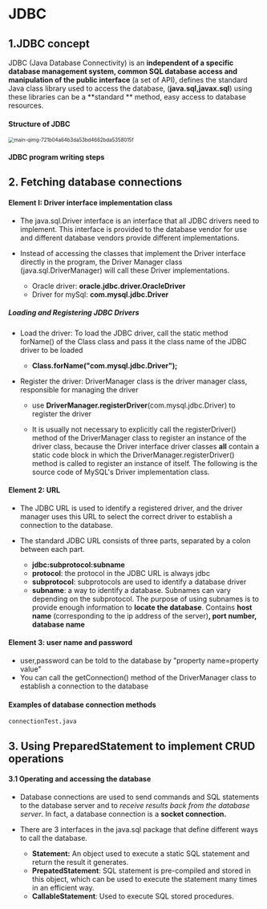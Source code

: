 # JDBC

## 1.JDBC concept

JDBC (Java Database Connectivity) is an **independent of a specific database management system, common SQL database access and manipulation of the public interface** (a set of API), defines the standard Java class library used to access the database, (**java.sql,javax.sql**) using these libraries can be a **standard ** method, easy access to database resources.

#### **Structure of JDBC** 

<img src="/Users/yuimorii/Documents/GitHub/JDBC/img/main-qimg-721b04a64b3da53bd4662bda5358015f.webp" alt="main-qimg-721b04a64b3da53bd4662bda5358015f" style="zoom:70%;" />

####  JDBC program writing steps

### 

## 2. Fetching database connections

#### Element I: Driver interface implementation class

- The java.sql.Driver interface is an interface that all JDBC drivers need to implement. This interface is provided to the database vendor for use and different database vendors provide different implementations.

- Instead of accessing the classes that implement the Driver interface directly in the program, the Driver Manager class (java.sql.DriverManager) will call these Driver implementations.
  - Oracle driver: **oracle.jdbc.driver.OracleDriver**
  - Driver for mySql: **com.mysql.jdbc.Driver**

##### Loading and Registering JDBC Drivers

- Load the driver: To load the JDBC driver, call the static method forName() of the Class class and pass it the class name of the JDBC driver to be loaded

  - **Class.forName("com.mysql.jdbc.Driver");**

- Register the driver: DriverManager class is the driver manager class, responsible for managing the driver
  -  use **DriverManager.registerDriver**(com.mysql.jdbc.Driver) to register the driver 

  - It is usually not necessary to explicitly call the registerDriver() method of the DriverManager class to register an instance of the driver class, because the Driver interface driver classes **all** contain a static code block in which the DriverManager.registerDriver() method is called to register an instance of itself. The following is the source code of MySQL's Driver implementation class.

#### Element 2: URL

- The JDBC URL is used to identify a registered driver, and the driver manager uses this URL to select the correct driver to establish a connection to the database.

- The standard JDBC URL consists of three parts, separated by a colon between each part. 
  - **jdbc:subprotocol:subname**
  - **protocol**: the protocol in the JDBC URL is always jdbc 
  - **subprotocol**: subprotocols are used to identify a database driver
  - **subname**: a way to identify a database. Subnames can vary depending on the subprotocol. The purpose of using subnames is to provide enough information to **locate the database**. Contains **host name** (corresponding to the ip address of the server)**, port number, database name**

#### Element 3: user name and password

- user,password can be told to the database by "property name=property value"
- You can call the getConnection() method of the DriverManager class to establish a connection to the database

#### Examples of database connection methods

```
connectionTest.java
```

## 3. Using PreparedStatement to implement CRUD operations

#### 3.1 Operating and accessing the database

- Database connections are used to send commands and SQL statements to the database server and to *receive results back from the database server*. In fact, a database connection is a **socket connection.**

- There are 3 interfaces in the java.sql package that define different ways to call the database.
  - **Statement:** An object used to execute a static SQL statement and return the result it generates. 
  - **PrepatedStatement**: SQL statement is pre-compiled and stored in this object, which can be used to execute the statement many times in an efficient way.
  - **CallableStatement**: Used to execute SQL stored procedures.
